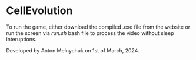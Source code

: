# CellEvolution

To run the game, either download the compiled .exe file from the website or run the screen via <i>run.sh</i> bash file to process the video without sleep interuptions.

Developed by Anton Melnychuk on 1st of March, 2024.
